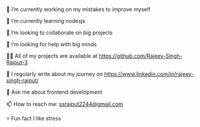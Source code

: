 🔭 I’m currently working on my mistakes to improve myself

🌱 I’m currently learning nodesjs

👯 I’m looking to collaborate on big projects

🤝 I’m looking for help with big minds

👨‍💻 All of my projects are available at https://github.com/Rajeev-Singh-Rajput-3

📝 I regularly write about my journey on https://www.linkedin.com/in/rajeev-singh-rajput/

💬 Ask me about frontend development

📫 How to reach me: ssrajput2244@gmail.com

⚡ Fun fact I like stress

<!---
Rajeev-Singh-Rajput-3/Rajeev-Singh-Rajput-3 is a ✨ special ✨ repository because its `README.md` (this file) appears on your GitHub profile.
You can click the Preview link to take a look at your changes.
--->
